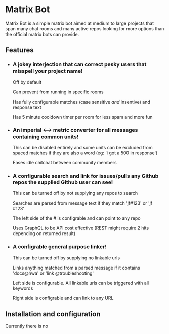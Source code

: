 # Matrix Bot

Matrix Bot is a simple matrix bot aimed at medium to large projects that span many chat rooms and many active repos looking for more options than the official matrix bots can provide.

## Features

- ### A jokey interjection that can correct pesky users that misspell your project name!
    
    Off by default
    
    Can prevent from running in specific rooms
    
    Has fully configurable matches (case sensitive *and* insentive) and response text

    Has 5 minute cooldown timer per room for less spam and more fun

- ### An imperial <--> metric converter for all messages containing common units!
    
    This can be disabled entirely and some units can be excluded from spaced matches if they are also a word (eg: 'i got a 500 in response')

    Eases idle chitchat between community members

- ### A configurable search and link for issues/pulls any Github repos the supplied Github user can see!
    This can be turned off by not supplying any repos to search
    
    Searches are parsed from message text if they match 'jf#123' or 'jf #123'
    
    The left side of the # is configrable and can point to any repo
    
    Uses GraphQL to be API cost effective (REST might require 2 hits depending on returned result)

- ### A configrable general purpose linker!
    
    This can be turned off by supplying no linkable urls

    Links anything matched from a parsed message if it contains 'docs@hwa' or 'link @troubleshooting'

    Left side is configurable. All linkable urls can be triggered with all keywords

    Right side is configrable and can link to any URL

## Installation and configuration

Currently there is no 
